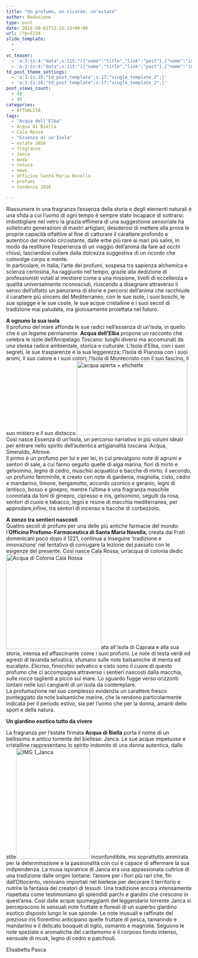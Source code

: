 ```yaml
---
title: "Un profumo, un ricordo, un'estate"
author: Redazione
type: post
date: 2016-08-01T13:32:23+00:00
url: /?p=5134
slide_template:
  - 
  - 
vc_teaser:
  - 'a:2:{s:4:"data";s:115:"[{"name":"title","link":"post"},{"name":"image","image":"featured","link":"none"},{"name":"text","mode":"excerpt"}]";s:7:"bgcolor";s:0:"";}'
  - 'a:2:{s:4:"data";s:115:"[{"name":"title","link":"post"},{"name":"image","image":"featured","link":"none"},{"name":"text","mode":"excerpt"}]";s:7:"bgcolor";s:0:"";}'
td_post_theme_settings:
  - 'a:1:{s:16:"td_post_template";s:17:"single_template_2";}'
  - 'a:1:{s:16:"td_post_template";s:17:"single_template_2";}'
post_views_count:
  - 49
  - 49
categories:
  - ATTUALITÀ
tags:
  - "Acqua dell'Elba"
  - Acqua di Biella
  - Cala Rossa
  - "Essenza di un'Isola"
  - estate 2016
  - fragranze
  - Janca
  - moda
  - natura
  - news
  - Officine Santa Maria Novella
  - profumi
  - tendenze 2016

---
```

Riassumere in una fragranza l&#8217;essenza della storia e degli elementi naturali è una sfida a cui l&#8217;uomo di ogni tempo è sempre stato incapace di sottrarsi: imbottigliare nel vetro la grazia effimera di una suggestione sensoriale ha solleticato generazioni di mastri artigiani, desiderosi di mettere alla prova le proprie capacità olfattive al fine di catturare il carattere profondo e autentico del mondo circostante, dalle erbe più rare ai mari più salini, in modo da restituire l&#8217;esperienza di un viaggio dell&#8217;anima da fare ad occhi chiusi, lasciandosi cullare dalla dolcezza suggestiva di un ricordo che coinvolge corpo e mente.  
In particolare, in Italia, l&#8217;arte dei profumi, sospesa tra sapienza alchemica e scienza certosina, ha raggiunto nel tempo, grazie alla dedizione di professionisti votati al mestiere come a una missione, livelli di eccellenza e qualità universalmente riconosciuti, riuscendo a disegnare attraverso il senso dell&#8217;olfatto un panorama di storie e percorsi dell&#8217;anima che racchiude il carattere più sincero del Mediterraneo, con le sue isole, i suoi boschi, le sue spiagge e le sue coste, le sue acque cristalline e i suoi secoli di tradizione mai paludata, ma gioiosamente proiettata nel futuro.

**A ognuno la sua isola**  
Il profumo del mare affonda le sue radici nell’essenza di un’isola, in quello che è un legame permanente. **Acqua dell&#8217;Elba** propone un racconto che celebra le isole dell’Arcipelago Toscano: luoghi diversi ma accomunati da una stessa radice ambientale, storica e culturale. L’Isola d’Elba, con i suoi segreti, le sue trasparenze e la sua leggerezza; l’Isola di Pianosa con i suoi aromi, il suo calore e i suoi colori; l’Isola di Montecristo con il suo fascino, il suo mistero e il suo distacco.<img decoding="async" loading="lazy" class="size-medium wp-image-5135 alignright" src="https://progressonline.it/wp-content/uploads/2016/08/acqua-aperta-etichette-300x200.jpg" alt="acqua aperta + etichette" width="300" height="200" />  
Così nasce Essenza di un’Isola, un percorso narrativo in più volumi ideati per entrare nello spirito dell’autentica artigianalità toscana :Acqua, Smeraldo, Altrove.  
Il primo è un profumo per lui e per lei, in cui prevalgono note di agrumi e sentori di sale, a cui fanno seguito quelle di alga marina, fiori di mirto e gelsomino, legno di cedro, muschio acquatico e bacche di mirto; il secondo, un profumo femminile, è creato con note di gardenia, magnolia, cisto, cedro e mandarino, limone, bergamotto, accordo ozonico e geranio, legni di lentisco, bosso e ginepro, mentre l&#8217;ultima è una fragranza maschile connotata da toni di ginepro, cipresso e iris, gelsomino, seguiti da rosa, sentori di cuoio e tabacco, legni e resine di macchia mediterranea, per approdare,infine, tra sentori di incenso e bacche di corbezzolo.

**A zonzo tra sentieri nascosti**  
Quattro secoli di profumi per una delle più antiche farmacie del mondo: l’**Officina Profumo-Farmaceutica di Santa Maria Novella**, creata dai Frati domenicani poco dopo il 1221, continua a inseguire ‘tradizione e innovazione’ nel tentativo di coniugare la lezione del passato con le esigenze del presente. Così nasce Cala Rossa, un&#8217;acqua di colonia dedic<img decoding="async" loading="lazy" class=" wp-image-5136 alignleft" src="https://progressonline.it/wp-content/uploads/2016/08/Acqua-di-Colonia-Cala-Rossa-300x300.jpg" alt="Acqua di Colonia Cala Rossa" width="258" height="258" />ata all´isola di Capraia e alla sua storia, intensa ed affascinante come i suoi profumi. Le note di testa verdi ed agresti di lavanda selvatica, sfumano sulle note balsamiche di menta ed eucalipto. Elicriso, finocchio selvatico e cisto sono il cuore di questo profumo che ci accompagna attraverso i sentieri nascosti dalla macchia, sulle rocce taglienti a picco sul mare. Lo sguardo fugge verso orizzonti lontani nelle luci cangianti di un´isola da contemplare.  
La profumazione nel suo complesso evidenzia un carattere fresco punteggiato da note balsamiche marine, che la rendono particolarmente indicata per il periodo estivo, sia per l’uomo che per la donna, amanti dello sport e della natura.

**Un giardino esotico tutto da vivere**

La fragranza per l&#8217;estate firmata **Acqua di Biella** porta il nome di un bellissimo e antico torrente del biellese: Janca. Le sue acque impetuose e cristalline rappresentano lo spirito indomito di una donna autentica, dallo stile<img decoding="async" loading="lazy" class="size-medium wp-image-5137 alignright" src="https://progressonline.it/wp-content/uploads/2016/08/IMG-1_Janca-200x300.jpg" alt="IMG 1_Janca" width="200" height="300" /> inconfondibile, ma soprattutto ammirata per la determinazione e la passionalità con cui è capace di affermare la sua indipendenza. La musa ispiratrice di Janca era una appassionata cultrice di una tradizione dalle origini lontane: l’amore per i fiori più rari che, fin dall’Ottocento, venivano importati nel biellese per decorare il territorio e nutrire la fantasia dei creatori di tessuti. Una tradizione ancora intensamente rispettata come testimoniano gli splendidi parchi e giardini che crescono in quest&#8217;area. Così dalle acque spumeggianti del leggendario torrente Janca si percepiscono le sensuali note fruttate e floreali di un superbo giardino esotico disposto lungo le sue sponde. Le note inusuali e raffinate del prezioso iris fiorentino anticipano quelle fruttate di pesca, tamarindo e mandarino e il delicato bouquet di tiglio, osmanto e magnolia. Seguono le note speziate e aromatiche del cardamomo e il corposo fondo intenso, sensuale di musk, legno di cedro e patchouli.

Elisabetta Pasca